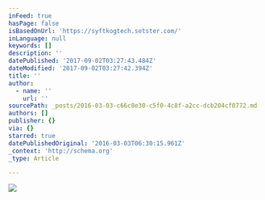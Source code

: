 ```yaml
---
inFeed: true
hasPage: false
isBasedOnUrl: 'https://syftkogtech.setster.com/'
inLanguage: null
keywords: []
description: ''
datePublished: '2017-09-02T03:27:43.484Z'
dateModified: '2017-09-02T03:27:42.394Z'
title: ''
author:
  - name: ''
    url: ''
sourcePath: _posts/2016-03-03-c66c8e30-c5f0-4c8f-a2cc-dcb204cf0772.md
authors: []
publisher: {}
via: {}
starred: true
datePublishedOriginal: '2016-03-03T06:30:15.961Z'
_context: 'http://schema.org'
_type: Article

---
```

![](https://s3-us-west-2.amazonaws.com/the-grid-img/p/f779807a94211834093d11781f68b004d9058ab2.png)